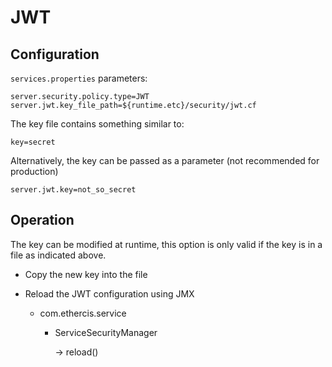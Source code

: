 # JWT 

## Configuration

`services.properties` parameters:

	server.security.policy.type=JWT
	server.jwt.key_file_path=${runtime.etc}/security/jwt.cf

The key file contains something similar to:

	key=secret

Alternatively, the key can be passed as a parameter (not recommended for production)

	server.jwt.key=not_so_secret

## Operation

The key can be modified at runtime, this option is only valid if the key is in a file as indicated above.

- Copy the new key into the file
- Reload the JWT configuration using JMX

	- com.ethercis.service
	
		- ServiceSecurityManager
		
			-> reload()   



